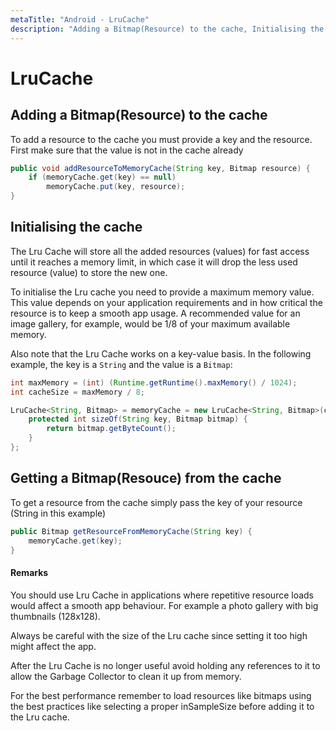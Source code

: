 ```yaml
---
metaTitle: "Android - LruCache"
description: "Adding a Bitmap(Resource) to the cache, Initialising the cache, Getting a Bitmap(Resouce) from the cache"
---
```


# LruCache



## Adding a Bitmap(Resource) to the cache


To add a resource to the cache you must provide a key and the resource. First make sure that the value is not in the cache already

```java
public void addResourceToMemoryCache(String key, Bitmap resource) {
    if (memoryCache.get(key) == null)
        memoryCache.put(key, resource);
}

```



## Initialising the cache


The Lru Cache will store all the added resources (values) for fast access until it reaches a memory limit, in which case it will drop the less used resource (value) to store the new one.

To initialise the Lru cache you need to provide a maximum memory value. This value depends on your application requirements and in how critical the resource is to keep a smooth app usage. A recommended value for an image gallery, for example, would be 1/8 of your maximum available memory.

Also note that the Lru Cache works on a key-value basis. In the following example, the key is a `String` and the value is a `Bitmap`:

```java
int maxMemory = (int) (Runtime.getRuntime().maxMemory() / 1024);
int cacheSize = maxMemory / 8;

LruCache<String, Bitmap> = memoryCache = new LruCache<String, Bitmap>(cacheSize) {
    protected int sizeOf(String key, Bitmap bitmap) {
        return bitmap.getByteCount();
    }
};

```



## Getting a Bitmap(Resouce) from the cache


To get a resource from the cache simply pass the key of your resource (String in this example)

```java
public Bitmap getResourceFromMemoryCache(String key) {
    memoryCache.get(key);
}

```



#### Remarks


You should use Lru Cache in applications where repetitive resource loads would affect a smooth app behaviour. For example a photo gallery with big thumbnails (128x128).

Always be careful with the size of the Lru cache since setting it too high might affect the app.

After the Lru Cache is no longer useful avoid holding any references to it to allow the Garbage Collector to clean it up from memory.

For the best performance remember to load resources like bitmaps using the best practices like selecting a proper inSampleSize before adding it to the Lru cache.

